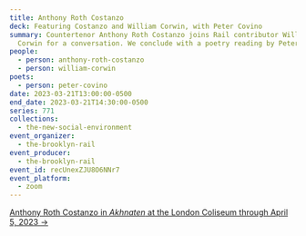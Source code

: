 ```yaml
---
title: Anthony Roth Costanzo
deck: Featuring Costanzo and William Corwin, with Peter Covino
summary: Countertenor Anthony Roth Costanzo joins Rail contributor William
  Corwin for a conversation. We conclude with a poetry reading by Peter Covino.
people:
  - person: anthony-roth-costanzo
  - person: william-corwin
poets:
  - person: peter-covino
date: 2023-03-21T13:00:00-0500
end_date: 2023-03-21T14:30:00-0500
series: 771
collections:
  - the-new-social-environment
event_organizer:
  - the-brooklyn-rail
event_producer:
  - the-brooklyn-rail
event_id: recUnexZJU8O6NNr7
event_platform:
  - zoom
---
```

[A﻿nthony Roth Costanzo in *Akhnaten* at the London Coliseum through April 5, 2023 →](https://www.eno.org/whats-on/akhnaten/)